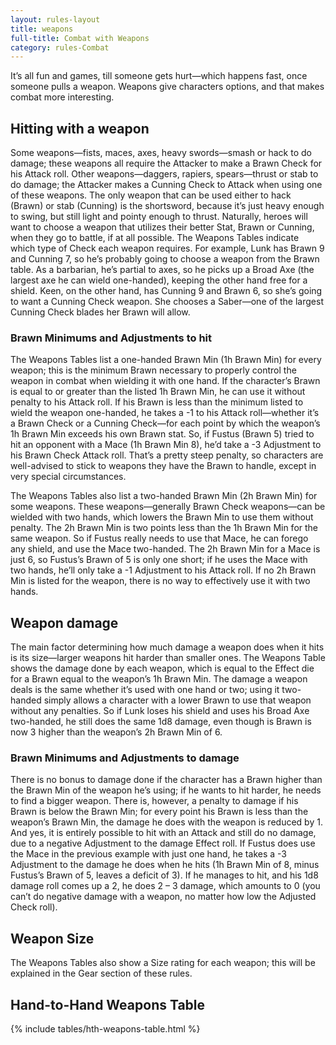 ```yaml
---
layout: rules-layout
title: weapons
full-title: Combat with Weapons
category: rules-Combat
---
```


It’s all fun and games, till someone gets hurt—which happens fast, once someone pulls a weapon. Weapons give characters options, and that makes combat more interesting.

## Hitting with a weapon
Some weapons&mdash;fists, maces, axes, heavy swords&mdash;smash or hack to do damage; these weapons all require the Attacker to make a Brawn Check for his Attack roll. Other weapons&mdash;daggers, rapiers, spears&mdash;thrust or stab to do damage; the Attacker makes a Cunning Check to Attack when using one of these weapons. The only weapon that can be used either to hack (Brawn) or stab (Cunning) is the shortsword, because it’s just heavy enough to swing, but still light and pointy enough to thrust. Naturally, heroes will want to choose a weapon that utilizes their better Stat, Brawn or Cunning, when they go to battle, if at all possible. The Weapons Tables indicate which type of Check each weapon requires.
For example, Lunk has Brawn 9 and Cunning 7, so he’s probably going to choose a weapon from the Brawn table. As a barbarian, he’s partial to axes, so he picks up a Broad Axe (the largest axe he can wield one-handed), keeping the other hand free for a shield. Keen, on the other hand, has Cunning 9 and Brawn 6, so she’s going to want a Cunning Check weapon. She chooses a Saber&mdash;one of the largest Cunning Check blades her Brawn will allow.

### Brawn Minimums and Adjustments to hit
The Weapons Tables list a one-handed Brawn Min (1h Brawn Min) for every weapon; this is the minimum Brawn necessary to properly control the weapon in combat when wielding it with one hand. If the character’s Brawn is equal to or greater than the listed 1h Brawn Min, he can use it without penalty to his Attack roll. If his Brawn is less than the minimum listed to wield the weapon one-handed, he takes a -1 to his Attack roll—whether it’s a Brawn Check or a Cunning Check—for each point by which the weapon’s 1h Brawn Min exceeds his own Brawn stat. So, if Fustus (Brawn 5) tried to hit an opponent with a Mace (1h Brawn Min 8), he’d take a -3 Adjustment to his Brawn Check Attack roll. That’s a pretty steep penalty, so characters are well-advised to stick to weapons they have the Brawn to handle, except in very special circumstances.

The Weapons Tables also list a two-handed Brawn Min (2h Brawn Min) for some weapons. These weapons&mdash;generally Brawn Check weapons&mdash;can be wielded with two hands, which lowers the Brawn Min to use them without penalty. The 2h Brawn Min is two points less than the 1h Brawn Min for the same weapon. So if Fustus really needs to use that Mace, he can forego any shield, and use the Mace two-handed. The 2h Brawn Min for a Mace is just 6, so Fustus’s Brawn of 5 is only one short; if he uses the Mace with two hands, he’ll only take a -1 Adjustment to his Attack roll.
If no 2h Brawn Min is listed for the weapon, there is no way to effectively use it with two hands.

## Weapon damage
The main factor determining how much damage a weapon does when it hits is its size&mdash;larger weapons hit harder than smaller ones. The Weapons Table shows the damage done by each weapon, which is equal to the Effect die for a Brawn equal to the weapon’s 1h Brawn Min. The damage a weapon deals is the same whether it’s used with one hand or two; using it two-handed simply allows a character with a lower Brawn to use that weapon without any penalties. So if Lunk loses his shield and uses his Broad Axe two-handed, he still does the same 1d8 damage, even though is Brawn is now 3 higher than the weapon’s 2h Brawn Min of 6.

### Brawn Minimums and Adjustments to damage
There is no bonus to damage done if the character has a Brawn higher than the Brawn Min of the weapon he’s using; if he wants to hit harder, he needs to find a bigger weapon. There is, however, a penalty to damage if his Brawn is below the Brawn Min; for every point his Brawn is less than the weapon’s Brawn Min, the damage he does with the weapon is reduced by 1. And yes, it is entirely possible to hit with an Attack and still do no damage, due to a negative Adjustment to the damage Effect roll. If Fustus does use the Mace in the previous example with just one hand, he takes a -3 Adjustment to the damage he does when he hits (1h Brawn Min of 8, minus Fustus’s Brawn of 5, leaves a deficit of 3). If he manages to hit, and his 1d8 damage roll comes up a 2, he does 2 – 3 damage, which amounts to 0 (you can’t do negative damage with a weapon, no matter how low the Adjusted Check roll).

## Weapon Size
The Weapons Tables also show a Size rating for each weapon; this will be explained in the Gear section of these rules.

## Hand-to-Hand Weapons Table
{% include tables/hth-weapons-table.html %}

